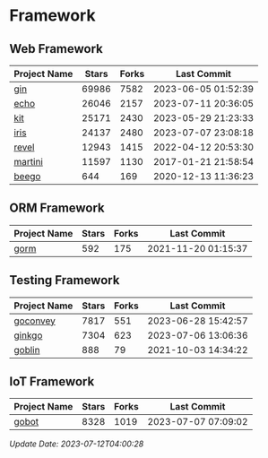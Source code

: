 # Framework

## Web Framework
| Project Name | Stars | Forks | Last Commit |
| ------------ | ----- | ----- | ----------- |
| [gin](https://github.com/gin-gonic/gin) | 69986 | 7582 | 2023-06-05 01:52:39 |
| [echo](https://github.com/labstack/echo) | 26046 | 2157 | 2023-07-11 20:36:05 |
| [kit](https://github.com/go-kit/kit) | 25171 | 2430 | 2023-05-29 21:23:33 |
| [iris](https://github.com/kataras/iris) | 24137 | 2480 | 2023-07-07 23:08:18 |
| [revel](https://github.com/revel/revel) | 12943 | 1415 | 2022-04-12 20:53:30 |
| [martini](https://github.com/go-martini/martini) | 11597 | 1130 | 2017-01-21 21:58:54 |
| [beego](https://github.com/astaxie/beego) | 644 | 169 | 2020-12-13 11:36:23 |

## ORM Framework
| Project Name | Stars | Forks | Last Commit |
| ------------ | ----- | ----- | ----------- |
| [gorm](https://github.com/jinzhu/gorm) | 592 | 175 | 2021-11-20 01:15:37 |

## Testing Framework
| Project Name | Stars | Forks | Last Commit |
| ------------ | ----- | ----- | ----------- |
| [goconvey](https://github.com/smartystreets/goconvey) | 7817 | 551 | 2023-06-28 15:42:57 |
| [ginkgo](https://github.com/onsi/ginkgo) | 7304 | 623 | 2023-07-06 13:06:36 |
| [goblin](https://github.com/franela/goblin) | 888 | 79 | 2021-10-03 14:34:22 |

## IoT Framework
| Project Name | Stars | Forks | Last Commit |
| ------------ | ----- | ----- | ----------- |
| [gobot](https://github.com/hybridgroup/gobot) | 8328 | 1019 | 2023-07-07 07:09:02 |

*Update Date: 2023-07-12T04:00:28*
